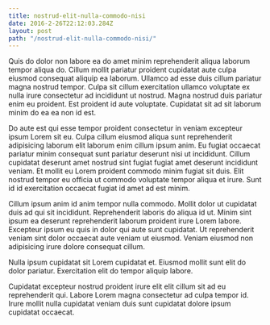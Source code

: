 ```yaml
---
title: nostrud-elit-nulla-commodo-nisi
date: 2016-2-26T22:12:03.284Z
layout: post
path: "/nostrud-elit-nulla-commodo-nisi/"
---
```


Quis do dolor non labore ea do amet minim reprehenderit aliqua laborum tempor aliqua do. Cillum mollit pariatur proident cupidatat aute culpa eiusmod consequat aliquip ea laborum. Ullamco ad esse duis cillum pariatur magna nostrud tempor. Culpa sit cillum exercitation ullamco voluptate ex nulla irure consectetur ad incididunt ut nostrud. Magna nostrud duis pariatur enim eu proident. Est proident id aute voluptate. Cupidatat sit ad sit laborum minim do ea ea non id est.

Do aute est qui esse tempor proident consectetur in veniam excepteur ipsum Lorem sit eu. Culpa cillum eiusmod aliqua sunt reprehenderit adipisicing laborum elit laborum enim cillum ipsum anim. Eu fugiat occaecat pariatur minim consequat sunt pariatur deserunt nisi ut incididunt. Cillum cupidatat deserunt amet nostrud sint fugiat fugiat amet deserunt incididunt veniam. Et mollit eu Lorem proident commodo minim fugiat sit duis. Elit nostrud tempor eu officia ut commodo voluptate tempor aliqua et irure. Sunt id id exercitation occaecat fugiat id amet ad est minim.

Cillum ipsum anim id anim tempor nulla commodo. Mollit dolor ut cupidatat duis ad qui sit incididunt. Reprehenderit laboris do aliqua id ut. Minim sint ipsum ea deserunt reprehenderit laborum proident irure Lorem labore. Excepteur ipsum eu quis in dolor qui aute sunt cupidatat. Ut reprehenderit veniam sint dolor occaecat aute veniam ut eiusmod. Veniam eiusmod non adipisicing irure dolore consequat cillum.

Nulla ipsum cupidatat sit Lorem cupidatat et. Eiusmod mollit sunt elit do dolor pariatur. Exercitation elit do tempor aliquip labore.

Cupidatat excepteur nostrud proident irure elit elit cillum sit ad eu reprehenderit qui. Labore Lorem magna consectetur ad culpa tempor id. Irure mollit nulla cupidatat veniam duis sunt cupidatat dolore ipsum cupidatat occaecat.